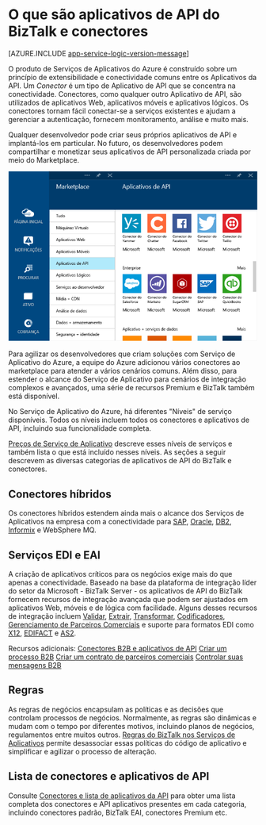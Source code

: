 <properties 
	pageTitle="O que são aplicativos de API do BizTalk e conectores" 
	description="Saiba mais sobre Aplicativos de API, Conectores e Aplicativos de API do BizTalk" 
	services="app-service\logic" 
	documentationCenter="" 
	authors="MandiOhlinger" 
	manager="erikre" 
	editor=""/>

<tags 
	ms.service="app-service-logic" 
	ms.workload="integration" 
	ms.tgt_pltfrm="na" 
	ms.devlang="na" 
	ms.topic="get-started-article" 
	ms.date="04/20/2016" 
	ms.author="mandia"/>

# O que são aplicativos de API do BizTalk e conectores

[AZURE.INCLUDE [app-service-logic-version-message](../../includes/app-service-logic-version-message.md)]


O produto de Serviços de Aplicativos do Azure é construído sobre um princípio de extensibilidade e conectividade comuns entre os Aplicativos da API. Um *Conector* é um tipo de Aplicativo de API que se concentra na conectividade. Conectores, como qualquer outro Aplicativo de API, são utilizados de aplicativos Web, aplicativos móveis e aplicativos lógicos. Os conectores tornam fácil conectar-se a serviços existentes e ajudam a gerenciar a autenticação, fornecem monitoramento, análise e muito mais.

Qualquer desenvolvedor pode criar seus próprios aplicativos de API e implantá-los em particular. No futuro, os desenvolvedores podem compartilhar e monetizar seus aplicativos de API personalizada criada por meio do Marketplace.

![Marketplace de aplicativos de API](./media/app-service-logic-what-are-biztalk-api-apps/Marketplace.png)

Para agilizar os desenvolvedores que criam soluções com Serviço de Aplicativo do Azure, a equipe do Azure adicionou vários conectores ao marketplace para atender a vários cenários comuns. Além disso, para estender o alcance do Serviço de Aplicativo para cenários de integração complexos e avançados, uma série de recursos Premium e BizTalk também está disponível.

No Serviço de Aplicativo do Azure, há diferentes "Níveis" de serviço disponíveis. Todos os níveis incluem todos os conectores e aplicativos de API, incluindo sua funcionalidade completa.

[Preços de Serviço de Aplicativo](https://azure.microsoft.com/pricing/details/app-service/) descreve esses níveis de serviços e também lista o que está incluído nesses níveis. As seções a seguir descrevem as diversas categorias de aplicativos de API do BizTalk e conectores.


## Conectores híbridos 
Os conectores híbridos estendem ainda mais o alcance dos Serviços de Aplicativos na empresa com a conectividade para [SAP](app-service-logic-connector-sap.md), [Oracle](app-service-logic-connector-oracle.md), [DB2](app-service-logic-connector-db2.md), [Informix](app-service-logic-connector-informix.md) e WebSphere MQ.

## Serviços EDI e EAI
A criação de aplicativos críticos para os negócios exige mais do que apenas a conectividade. Baseado na base da plataforma de integração líder do setor da Microsoft - BizTalk Server - os aplicativos de API do BizTalk fornecem recursos de integração avançada que podem ser ajustados em aplicativos Web, móveis e de lógica com facilidade. Alguns desses recursos de integração incluem [Validar](app-service-logic-xml-validator.md), [Extrair](app-service-logic-xpath-extract.md), [Transformar](app-service-logic-transform-xml-documents.md), [Codificadores](app-service-logic-connector-jsonencoder.md), [Gerenciamento de Parceiros Comerciais](app-service-logic-connector-tpm.md) e suporte para formatos EDI como [X12](app-service-logic-connector-x12.md), [EDIFACT](app-service-logic-connector-edifact.md) e [AS2](app-service-logic-connector-as2.md).

Recursos adicionais: [Conectores B2B e aplicativos de API](app-service-logic-b2b-connectors.md) [Criar um processo B2B](app-service-logic-create-a-b2b-process.md) [Criar um contrato de parceiros comerciais](app-service-logic-create-a-trading-partner-agreement.md) [Controlar suas mensagens B2B](app-service-logic-track-b2b-messages.md)


## Regras
As regras de negócios encapsulam as políticas e as decisões que controlam processos de negócios. Normalmente, as regras são dinâmicas e mudam com o tempo por diferentes motivos, incluindo planos de negócios, regulamentos entre muitos outros. [Regras do BizTalk nos Serviços de Aplicativos](app-service-logic-use-biztalk-rules.md) permite desassociar essas políticas do código de aplicativo e simplificar e agilizar o processo de alteração.

## Lista de conectores e aplicativos de API
Consulte [Conectores e lista de aplicativos da API](app-service-logic-connectors-list.md) para obter uma lista completa dos conectores e API aplicativos presentes em cada categoria, incluindo conectores padrão, BizTalk EAI, conectores Premium etc.
 

<!---HONumber=AcomDC_0420_2016-->